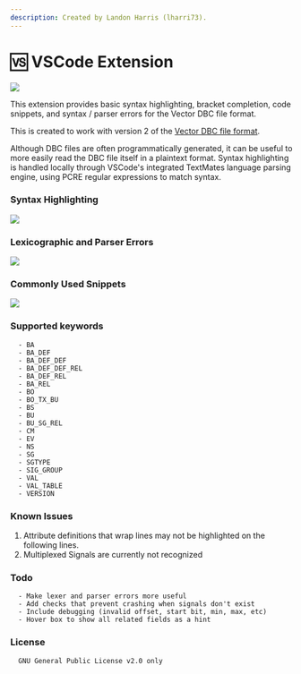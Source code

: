 ```yaml
---
description: Created by Landon Harris (lharri73).
---
```


# 🆚 VSCode Extension

![](https://img.shields.io/visual-studio-marketplace/v/lharri73.dbc?style=flat-square)

This extension provides basic syntax highlighting, bracket completion, code snippets, and syntax / parser errors for the Vector DBC file format.&#x20;

This is created to work with version 2 of the [Vector DBC file format](https://bitbucket.org/tobylorenz/vector\_dbc/src/master/).

Although DBC files are often programmatically generated, it can be useful to more easily read the DBC file itself in a plaintext format. Syntax highlighting is handled locally through VSCode's integrated TextMates language parsing engine, using PCRE regular expressions to match syntax.

### Syntax Highlighting

![](https://raw.github.com/bmwcd/DBC-Language-Syntax/master/res/syntax.png)

### Lexicographic and Parser Errors

![](https://raw.github.com/bmwcd/DBC-Language-Syntax/master/res/errors.gif)

### Commonly Used Snippets

![](https://raw.github.com/bmwcd/DBC-Language-Syntax/master/res/snippets.gif)

### Supported keywords

```
  - BA
  - BA_DEF
  - BA_DEF_DEF
  - BA_DEF_DEF_REL
  - BA_DEF_REL
  - BA_REL
  - BO
  - BO_TX_BU
  - BS
  - BU
  - BU_SG_REL
  - CM
  - EV
  - NS
  - SG
  - SGTYPE
  - SIG_GROUP
  - VAL
  - VAL_TABLE
  - VERSION
```

### Known Issues

1. Attribute definitions that wrap lines may not be highlighted on the following lines.
2. Multiplexed Signals are currently not recognized

### Todo

```
  - Make lexer and parser errors more useful
  - Add checks that prevent crashing when signals don't exist
  - Include debugging (invalid offset, start bit, min, max, etc)
  - Hover box to show all related fields as a hint
```

### License

```
  GNU General Public License v2.0 only
```

